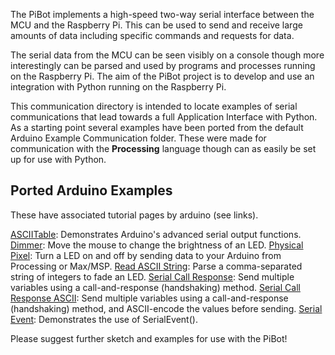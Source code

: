 The PiBot implements a high-speed two-way serial interface between the MCU and the Raspberry Pi.  This can be used to send and receive large amounts of data including specific commands and requests for data.

The serial data from the MCU can be seen visibly on a console though more interestingly can be parsed and used by programs and processes running on the Raspberry Pi.  The aim of the PiBot project is to develop and use an integration with Python running on the Raspberry Pi. 

This communication directory is intended to locate examples of serial communications that lead towards a full Application Interface with Python.  As a starting point several examples have been ported from the default Arduino Example Communication folder. These were made for communication with the **Processing** language though can as easily be set up for use with Python.

## Ported Arduino Examples 
These have associated tutorial pages by arduino (see links).

[ASCIITable](https://www.arduino.cc/en/Tutorial/ASCIITable): Demonstrates Arduino's advanced serial output functions.
[Dimmer](https://www.arduino.cc/en/Tutorial/Dimmer): Move the mouse to change the brightness of an LED.
[Physical Pixel](https://www.arduino.cc/en/Tutorial/PhysicalPixel): Turn a LED on and off by sending data to your Arduino from Processing or Max/MSP.
[Read ASCII String](https://www.arduino.cc/en/Tutorial/ReadASCIIString): Parse a comma-separated string of integers to fade an LED.
[Serial Call Response](https://www.arduino.cc/en/Tutorial/SerialCallResponse): Send multiple variables using a call-and-response (handshaking) method.
[Serial Call Response ASCII](https://www.arduino.cc/en/Tutorial/SerialCallResponseASCII): Send multiple variables using a call-and-response (handshaking) method, and ASCII-encode the values before sending.
[Serial Event](https://www.arduino.cc/en/Tutorial/SerialEvent): Demonstrates the use of SerialEvent().

Please suggest further sketch and examples for use with the PiBot!
